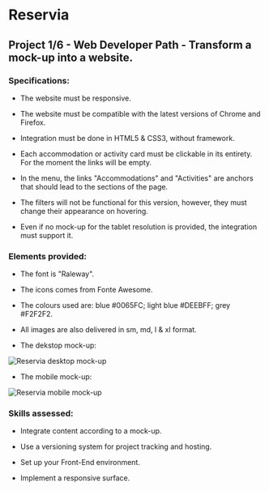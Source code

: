 # Reservia

## Project 1/6 - Web Developer Path - Transform a mock-up into a website.

### Specifications:

- The website must be responsive.

- The website must be compatible with the latest versions of Chrome and Firefox.

- Integration must be done in HTML5 & CSS3, without framework.

- Each accommodation or activity card must be clickable in its entirety. For the moment the links will be empty.

- In the menu, the links "Accommodations" and "Activities" are anchors that should lead to the sections of the page.

- The filters will not be functional for this version, however, they must change their appearance on hovering.

- Even if no mock-up for the tablet resolution is provided, the integration must support it.

### Elements provided:

- The font is "Raleway".

- The icons comes from Fonte Awesome.

- The colours used are: blue #0065FC; light blue #DEEBFF; grey #F2F2F2.

- All images are also delivered in sm, md, l & xl format.

- The dekstop mock-up:

![Reservia desktop mock-up](https://github.com/PingrisAlexis/PingrisAlexis_02_12122020/blob/main/images/Desktop%20-%201.png)

- The mobile mock-up:

![Reservia mobile mock-up](https://github.com/PingrisAlexis/PingrisAlexis_02_12122020/blob/main/images/iPhone%208%20-%201.png)

### Skills assessed:

- Integrate content according to a mock-up.

- Use a versioning system for project tracking and hosting.

- Set up your Front-End environment.

- Implement a responsive surface.
